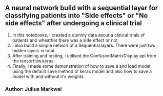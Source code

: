 ## A neural network build with a sequential layer for classifying patients into "Side effects" or "No side effects" after undergoing a clinical trial
1. In this notebooks, I created a dummy data about a clinical trials of patients and wheather there was a side effect or not.
2. I also build a simple networl of a Sequential layers. There were just two hidden layers in total.
3. After training and testing, I utilised the ConfusionMatrixDisplay api from the tensorflow.keras
4. Finally, I made some demonstration of how to save a and load model using the default save method of keras model
   and also how to save a model with and without it's weights.

### Author: Julius Markwei
